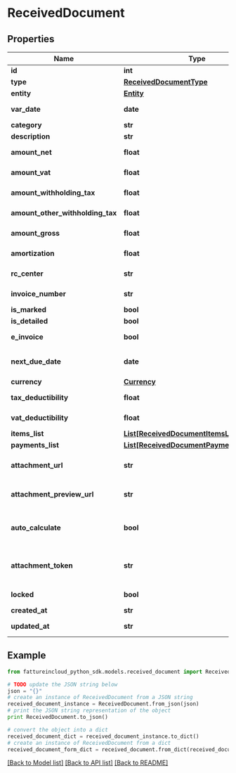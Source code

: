 # ReceivedDocument


## Properties

Name | Type | Description | Notes
------------ | ------------- | ------------- | -------------
**id** | **int** | Received document id | [optional] 
**type** | [**ReceivedDocumentType**](ReceivedDocumentType.md) |  | [optional] 
**entity** | [**Entity**](Entity.md) |  | [optional] 
**var_date** | **date** | Received document date [defaults to today&#39;s date] | [optional] 
**category** | **str** | Received document category | [optional] 
**description** | **str** | Received document description | [optional] 
**amount_net** | **float** | Received document total net amount | [optional] 
**amount_vat** | **float** | Received document total vat amount | [optional] 
**amount_withholding_tax** | **float** | Received document withholding tax amount | [optional] 
**amount_other_withholding_tax** | **float** | Received document other withholding tax amount | [optional] 
**amount_gross** | **float** | [Read Only] Received document total gross amount | [optional] [readonly] 
**amortization** | **float** | Received document amortization value | [optional] 
**rc_center** | **str** | Received document revenue center | [optional] 
**invoice_number** | **str** | Received document invoice number | [optional] 
**is_marked** | **bool** | Received document is marked | [optional] 
**is_detailed** | **bool** | Received document has items | [optional] 
**e_invoice** | **bool** | [Read Only] Received document is an e-invoice | [optional] 
**next_due_date** | **date** | [Read Only] Received document date of the next not paid payment | [optional] [readonly] 
**currency** | [**Currency**](Currency.md) |  | [optional] 
**tax_deductibility** | **float** | Received document tax deducibility percentage | [optional] 
**vat_deductibility** | **float** | Received document vat deducibility percentage | [optional] 
**items_list** | [**List[ReceivedDocumentItemsListItem]**](ReceivedDocumentItemsListItem.md) |  | [optional] 
**payments_list** | [**List[ReceivedDocumentPaymentsListItem]**](ReceivedDocumentPaymentsListItem.md) |  | [optional] 
**attachment_url** | **str** | [Temporary] [Read Only] Received document url of the attached file | [optional] [readonly] 
**attachment_preview_url** | **str** | [Temporary] [Read Only] Received document url of the attachment preview | [optional] [readonly] 
**auto_calculate** | **bool** | Received document total items amount and total payments amount can differ if this field is set to false | [optional] 
**attachment_token** | **str** | [Write Only] Received document attachment token returned by POST /received_documents/attachment | [optional] 
**locked** | **bool** | Received Document can&#39;t be edited | [optional] 
**created_at** | **str** | Received document creation date | [optional] 
**updated_at** | **str** | Received document last update date | [optional] 

## Example

```python
from fattureincloud_python_sdk.models.received_document import ReceivedDocument

# TODO update the JSON string below
json = "{}"
# create an instance of ReceivedDocument from a JSON string
received_document_instance = ReceivedDocument.from_json(json)
# print the JSON string representation of the object
print ReceivedDocument.to_json()

# convert the object into a dict
received_document_dict = received_document_instance.to_dict()
# create an instance of ReceivedDocument from a dict
received_document_form_dict = received_document.from_dict(received_document_dict)
```
[[Back to Model list]](../README.md#documentation-for-models) [[Back to API list]](../README.md#documentation-for-api-endpoints) [[Back to README]](../README.md)


